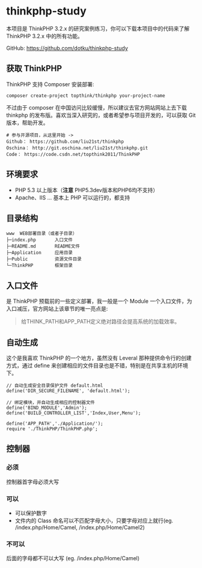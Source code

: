 # thinkphp-study
本项目是 ThinkPHP 3.2.x 的研究案例练习，你可以下载本项目中的代码来了解 ThinkPHP 3.2.x 
中的所有功能。

GitHub: https://github.com/dotku/thinkphp-study

## 获取 ThinkPHP
ThinkPHP 支持 Composer 安装部署:

    composer create-project topthink/thinkphp your-project-name

不过由于 composer 在中国访问比较缓慢，所以建议去官方网站网站上去下载 thinkphp 
的发布版。喜欢当深入研究的，或者希望参与项目开发的，可以获取 Git 
版本，帮助开发。

    # 参与开源项目，从这里开始 ->
    Github： https://github.com/liu21st/thinkphp
    Oschina： http://git.oschina.net/liu21st/thinkphp.git
    Code： https://code.csdn.net/topthink2011/ThinkPHP

## 环境要求
- PHP 5.3 以上版本（**注意** PHP5.3dev版本和PHP6均不支持）
- Apache、IIS ... 基本上 PHP 可以运行的，都支持

## 目录结构

    www  WEB部署目录（或者子目录）
    ├─index.php       入口文件
    ├─README.md       README文件
    ├─Application     应用目录
    ├─Public          资源文件目录
    └─ThinkPHP        框架目录

## 入口文件

是 ThinkPHP 预载前的一些定义部署，我一般是一个 Module 一个入口文件，为入口减压，官方网站上该章节的唯一亮点是:

> 给THINK_PATH和APP_PATH定义绝对路径会提高系统的加载效率。

## 自动生成

这个是我喜欢 ThinkPHP 的一个地方，虽然没有 Leveral 那种提供命令行的创建方式，通过 define 来创建相应的文件目录也是不错，特别是在共享主机的环境下。

    // 自动生成安全目录保护文件 default.html
    define('DIR_SECURE_FILENAME', 'default.html'); 
    
    // 绑定模块，并自动生成相应的控制器文件
    define('BIND_MODULE','Admin');
    define('BUILD_CONTROLLER_LIST','Index,User,Menu'); 
    
    define('APP_PATH','./Application/');
    require './ThinkPHP/ThinkPHP.php';

## 控制器
### 必须
控制器首字母必须大写
### 可以 
- 可以保护数字
- 文件内的 Class 命名可以不匹配字母大小，只要字母对应上就行(eg. /index.php/Home/Camel, /index.php/Home/Camel2)

### 不可以 
后面的字母都不可以大写 (eg. /index.php/Home/Camel)